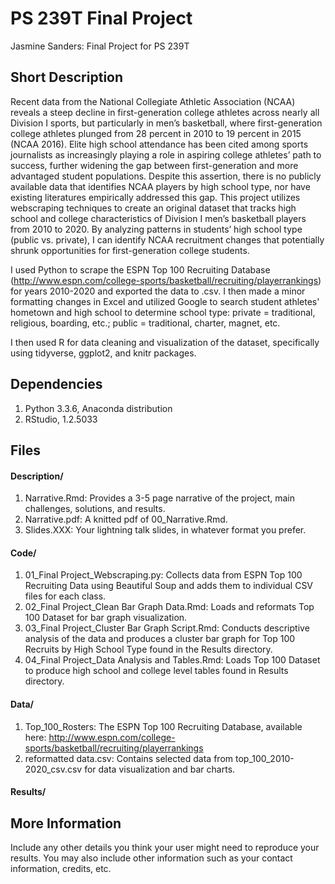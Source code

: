 # PS 239T Final Project
Jasmine Sanders: Final Project for PS 239T

## Short Description

Recent data from the National Collegiate Athletic Association (NCAA) reveals a steep decline in first-generation college athletes across nearly all Division I sports, but particularly in men’s basketball, where first-generation college athletes plunged from 28 percent in 2010 to 19 percent in 2015 (NCAA 2016). Elite high school attendance has been cited among sports journalists as increasingly playing a role in aspiring college athletes’ path to success, further widening the gap between first-generation and more advantaged student populations. Despite this assertion, there is no publicly available data that identifies NCAA players by high school type, nor have existing literatures empirically addressed this gap. This project utilizes webscraping techniques to create an original dataset that tracks high school and college characteristics of Division I men’s basketball players from 2010 to 2020. By analyzing patterns in students’ high school type (public vs. private), I can identify NCAA recruitment changes that potentially shrunk opportunities for first-generation college students. 

I used Python to scrape the ESPN Top 100 Recruiting Database (http://www.espn.com/college-sports/basketball/recruiting/playerrankings) for years 2010-2020 and exported the data to .csv. I then made a minor formatting changes in Excel and utilized Google to search student athletes' hometown and high school to determine school type: private = traditional, religious, boarding, etc.; public = traditional, charter, magnet, etc.

I then used R for data cleaning and visualization of the dataset, specifically using tidyverse, ggplot2, and knitr packages. 

## Dependencies

1. Python 3.3.6, Anaconda distribution
2. RStudio, 1.2.5033

## Files

#### Description/

1. Narrative.Rmd: Provides a 3-5 page narrative of the project, main challenges, solutions, and results.
2. Narrative.pdf: A knitted pdf of 00_Narrative.Rmd. 
3. Slides.XXX: Your lightning talk slides, in whatever format you prefer.

#### Code/
1. 01_Final Project_Webscraping.py: Collects data from ESPN Top 100 Recruiting Data using Beautiful Soup and adds them to individual CSV files for each class.
2. 02_Final Project_Clean Bar Graph Data.Rmd: Loads and reformats Top 100 Dataset for bar graph visualization.
3. 03_Final Project_Cluster Bar Graph Script.Rmd: Conducts descriptive analysis of the data and produces a cluster bar graph for Top 100 Recruits by High School Type found in the Results directory.
4. 04_Final Project_Data Analysis and Tables.Rmd: Loads Top 100 Dataset to produce high school and college level tables found in Results directory.

#### Data/

1. Top_100_Rosters: The ESPN Top 100 Recruiting Database, available here: http://www.espn.com/college-sports/basketball/recruiting/playerrankings
2. reformatted data.csv: Contains selected data from top_100_2010-2020_csv.csv for data visualization and bar charts. 

#### Results/


## More Information

Include any other details you think your user might need to reproduce your results. You may also include other information such as your contact information, credits, etc.
